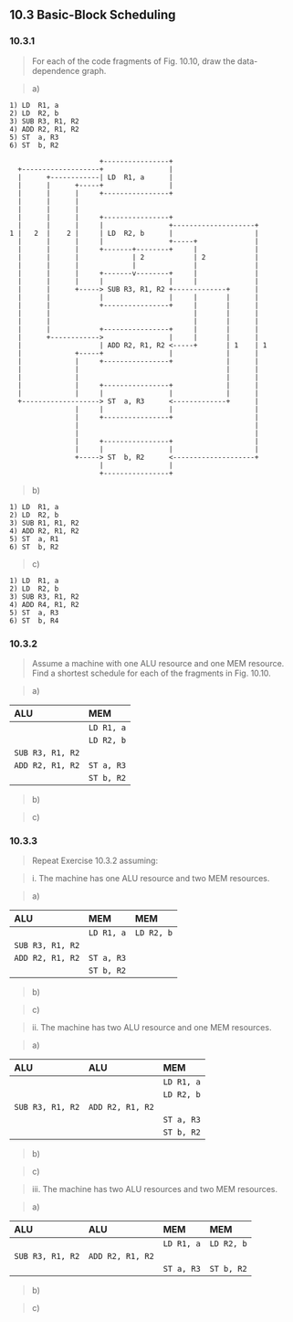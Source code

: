 ## 10.3 Basic-Block Scheduling

### 10.3.1

> For each of the code fragments of Fig. 10.10, draw the data-dependence graph.

> a)
```
1) LD  R1, a
2) LD  R2, b
3) SUB R3, R1, R2
4) ADD R2, R1, R2
5) ST  a, R3
6) ST  b, R2
```

```
                      +----------------+
  +-------------------+                |
  |      +------------| LD  R1, a      |
  |      |      +-----+                |
  |      |      |     +----------------+
  |      |      |
  |      |      |
  |      |      |     +----------------+
  |      |      |     |                +--------------------+
1 |   2  |    2 |     | LD  R2, b      |                    |
  |      |      |     |                +-----+              |
  |      |      |     +-------+--------+     |              |
  |      |      |             | 2            | 2            |
  |      |      |             |              |              |
  |      |      |     +-------v--------+     |              |
  |      |      |     |                |     |              |
  |      |      +-----> SUB R3, R1, R2 +-------------+      |
  |      |            |                |     |       |      |
  |      |            +----------------+     |       |      |
  |      |                                   |       |      |
  |      |                                   |       |      |
  |      |            +----------------+     |       |      |
  |      +------------>                |     |       |      |
  |                   | ADD R2, R1, R2 <-----+       | 1    | 1
  |             +-----+                |             |      |
  |             |     +----------------+             |      |
  |             |                                    |      |
  |             |                                    |      |
  |             |     +----------------+             |      |
  |             |     |                |             |      |
  +-------------------> ST  a, R3      <-------------+      |
                |     |                |                    |
                |     +----------------+                    |
                |                                           |
                |                                           |
                |     +----------------+                    |
                |     |                |                    |
                +-----> ST  b, R2      <--------------------+
                      |                |
                      +----------------+
```

> b)
```
1) LD  R1, a
2) LD  R2, b
3) SUB R1, R1, R2
4) ADD R2, R1, R2
5) ST  a, R1
6) ST  b, R2
```

> c)
```
1) LD  R1, a
2) LD  R2, b
3) SUB R3, R1, R2
4) ADD R4, R1, R2
5) ST  a, R3
6) ST  b, R4
```

### 10.3.2

> Assume a machine with one ALU resource and one MEM resource. Find a shortest schedule for each of the fragments in Fig. 10.10.

> a)

| ALU | MEM |
|:-|:-|
| | `LD R1, a` |
| | `LD R2, b` |
| `SUB R3, R1, R2` | |
| `ADD R2, R1, R2` | `ST a, R3` |
| | `ST b, R2` |

> b)

> c)

### 10.3.3

> Repeat Exercise 10.3.2 assuming:

> i. The machine has one ALU resource and two MEM resources.

> a)

| ALU | MEM | MEM |
|:-|:-|:-|
| | `LD R1, a` | `LD R2, b` |
| `SUB R3, R1, R2` | | |
| `ADD R2, R1, R2` | `ST a, R3` | |
| | `ST b, R2` | |

> b)

> c)

> ii. The machine has two ALU resource and one MEM resources.

> a)

| ALU | ALU | MEM |
|:-|:-|:-|
| | | `LD R1, a` |
| | | `LD R2, b` |
| `SUB R3, R1, R2` | `ADD R2, R1, R2` | |
| | | `ST a, R3` |
| | | `ST b, R2` |

> b)

> c)

> iii. The machine has two ALU resources and two MEM resources.

> a)

| ALU | ALU | MEM | MEM |
|:-|:-|:-|:-|
| | | `LD R1, a` | `LD R2, b` |
| `SUB R3, R1, R2` | `ADD R2, R1, R2` | | |
| | | `ST a, R3` | `ST b, R2` |

> b)

> c)
